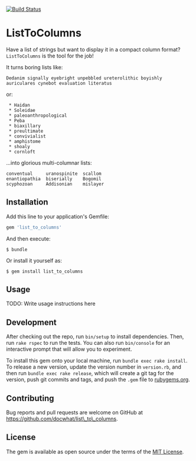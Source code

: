 [![Build
Status](https://travis-ci.org/docwhat/list_to_columns.svg)](https://travis-ci.org/docwhat/list_to_columns)

ListToColumns
=============

Have a list of strings but want to display it in a compact column format?
`ListToColumns` is the tool for the job!

It turns boring lists like:

    Dedanim signally eyebright unpebbled ureterolithic boyishly auriculares cynebot evaluation literatus

or:

     * Haidan
     * Soleidae
     * paleoanthropological
     * Peba
     * biaxillary
     * preultimate
     * convivialist
     * amphistome
     * shoaly
     * cornloft

...into glorious multi-columnar lists:

    conventual     uranospinite  scallom
    enantiopathia  biserially    Bogomil
    scyphozoan     Addisonian    mislayer

Installation
------------

Add this line to your application's Gemfile:

``` ruby
gem 'list_to_columns'
```

And then execute:

    $ bundle

Or install it yourself as:

    $ gem install list_to_columns

Usage
-----

TODO: Write usage instructions here

Development
-----------

After checking out the repo, run `bin/setup` to install dependencies. Then, run
`rake rspec` to run the tests. You can also run `bin/console` for an
interactive prompt that will allow you to experiment.

To install this gem onto your local machine, run `bundle exec rake install`. To
release a new version, update the version number in `version.rb`, and then run
`bundle exec rake release`, which will create a git tag for the version, push
git commits and tags, and push the `.gem` file to
[rubygems.org](https://rubygems.org).

Contributing
------------

Bug reports and pull requests are welcome on GitHub at
https://github.com/docwhat/list\_to\_columns.

License
-------

The gem is available as open source under the terms of the [MIT
License](http://opensource.org/licenses/MIT).

